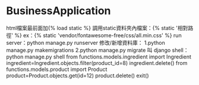 # BusinessApplication
html檔案最前面加{% load static %}
調用static資料夾內檔案：{% static '相對路徑' %}
ex：{% static 'vendor/fontawesome-free/css/all.min.css' %}
run server：python manage.py runserver
修改/新增資料庫：
1.python manage.py makemigrations
2.python manage.py migrate
叫 django shell：python manage.py shell
from functions.models.ingredient import Ingredient
ingredient=Ingredient.objects.filter(product_id=8)
ingredient.delete()
from functions.models.product import Product
product=Product.objects.get(id=12)
product.delete()
exit()